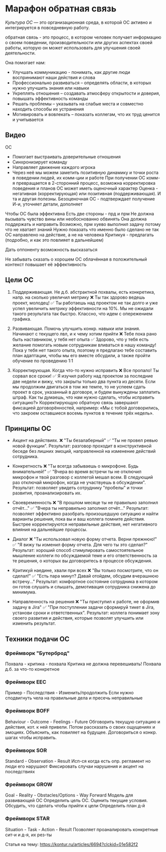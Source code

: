 # Марафон обратная связь

*Культура ОС* — это организационная среда, в которой ОС активно и интегрируется в повседневную работу.

обратная связь - это процесс, в котором человек получает информацию о своем поведении, производительности или других аспектах своей работы, которую он может использовать для улучшения своей деятельности.

Она помогает нам:
- Улучшать коммуникацию - понимать, как другие люди воспринимают наши действия и слова
- Профессионально развиваться – определять области, в которых нужно улучшить знания или навыки
- Укреплять отношения – создавать атмосферу открытости и доверия, повышать эффективность команды
- Решать проблемы – указывать на слабые места и совместно находить способы их устранения
- Мотивировать и вовлекать – показать коллегам, что их труд ценится и учитывается

## Видео
ОС
- Помогает выстраивать доверительные отношения
- Синхронизирует команду
- Направляет движение каждого игрока
- Через неё мы можем заметить позитивную динамику и точки роста в поведении людей, их комм-ции и работе
При получении ОС комм-я превращается в 2-сторонний процесс, возможна корректировка поведения и планов
ОС может иметь оценочный характер
Оценка - негативная (корректирующая) или позитивная (поддерживающая).
И та и другая полезны.
Безоценочная ОС - подтверждает получение И-и, уточняет детали, дополняет

Чтобы ОС была эффективна
Есть две стороны - прд и прм
Не должна вызывать чувство вины или необоснованно обвинять
Она должна поддержать и направить
Возможно, прм хуево выполнил задачу потому что не хватает знаний
Нужно показать что именно было сделано не так
ОС направлено на действие, а не на человека
Критикуя - предлагать (подробно, и как это повлияет в дальнейшем)

Дать оппоненту возможность высказаться

Не забывать сказать о хорошем
ОС облачённая в положительный контекст повышает её эффективность

## Цели ОС
1. Поддерживающая. Не д.б. абстрактной похвалы, есть конкретика, напр. на сколько увеличил метрику
:x: Ты так здорово ведешь проект, молодец!
:white_check_mark: Ты работаешь над проектом не так долго и уже успел увеличить метрику эффективности на 10%. Мы не ожидали такого результата так быстро. Классно, что идем с опережением графика.

2. Развивающая. Помочь улучшить конкр. навыки или знания. 
   Начинают с текущего лвл, и к чему хотим прийти
:x: Тебе пока рано быть наставником, у тебя нет опыта
:white_check_mark: Здорово, что у тебя есть желание помогать новым сотрудникам вливаться в нашу команду! Пока у тебя нет такого опыта, поэтому я предлагаю тебе составить план адаптации, чтобы мы его вместе обсудили, а также пройти обучение по проведению 1:1

3. Корректирующая. Когда что-то нужно исправить
:x: Все пропало! Ты сорвал все сроки!
:white_check_mark: Я изучил работу над проектом за последние две недели и вижу, что закрыты только два пункта из десяти. Если мы продолжим двигаться в том же темпе, то не успеем сдать проект в срок, указанный в договоре, и будем вынуждены заплатить штраф. Как ты думаешь, что нам нужно сделать, чтобы исправить ситуацию?»
Корректирующую обратную связь завершают фиксацией договорённостей, например: «Мы с тобой договорились, что закроем оставшиеся восемь пунктов в течение трёх недель».

## Принципы ОС
- Акцент на действиях.
:x: "Ты  безалаберный"
:white_check_mark: "Ты не провел ревью новой функции".
Результат: разговор проходит в конструктивной беседе без лишних эмоций, направленной на изменение действий сотрудника.

- Конкретность
:x: "Ты всегда забываешь о микрофоне. Будь внимательней!"
:white_check_mark: "Вчера во время встречи ты не отключил микрофон и твой разговор с коллегой мешал всем. В следующий раз отключай микрофон, когда не участвуешь в обсуждении".
Результат:  позволяет увидеть сотруднику "пробелы" и точки развития, проанализировать их.

- Своевременность
:x: "В прошлом месяце ты не правильно заполнил отчёт..."
:white_check_mark: "Вчера ты неправильно заполнил отчёт..."
Результат: позволяет эффективно разобрать произошедшую ситуацию и найти варианты решения, пока вы и ваш коллега помните действия. Быстрее корректируются неправильные действия, нет негативного влияния на дальнейшие процессы.

- Диалог
:x: "Ты использовал новую форму отчета. Верни прежнюю!"
:white_check_mark: "Я вижу ты изменил форму отчета. Для чего ты это сделал?"
Результат: хороший способ стимулировать самостоятельное мышление коллеги по обсуждаемой теме и его ответственность за те решения, о которых вы договоритесь в процессе обсуждения.

- Критикуй наедине, хвали при всех
:x: "Вы только посмотрите, что он сделал!"
:white_check_mark:  "Есть пара минут? Давай отойдем, обсудим вчерашнюю встречу..."
Результат: комфортное состояние сотрудника в котором он готов слушать и слышать, демотивация сотрудника снижена до минимума.

- Направленность на решения
:x: "Ты приступил к работе, не оформив задачу в Jira"
:white_check_mark:   "При поступлении задачи сформируй тикет в Jira, установи сроки и ответственных".
Результат: коллега понимает зону своего развития и действия, которые позволят улучшить или изменить результат.

## Техники подачи ОС
### Фреймворк "Бутерброд"
Похвала - критика - похвала
Критика не должна перевешивать!
Похвала д.б. за что-то конкретное

### Фреймворк ЕЕС
Пример - Последствия - Изменить/продолжить
Если нужно сподвигнуть чела на правильные дела и пресечь неправильные

### Фреймворк BOFF
Behaviour - Outcome - Feelings - Future
Обговорить текущую ситуацию и действия, кот. к ней привели.
Потом рассказать о своих ощущениях и эмоциях.
Объяснить, как повиляет на будущее.
Договориться о конкр. шагах чтобы исправить.

### Фреймворк SOR
Standard - Observation - Result
Исп-ся когда есть опр. регламент но люди его нарушают
Фиксировать случаи нарушения и акцент на последствиях

### Фреймворк GROW
Goal - Reality - Obstacles/Options - Way Forward
Модель для развивающей ОС
Определить цель ОС.
Оценить текущие условия.
Обсудить, что сделать чтобы прийти к цели
Определить план д-й

### Фреймворк STAR
Situation - Task - Action - Result
Позволяет проаналировать конкретные сит-и и д-я, их рез-ты

Статья на тему:
https://kontur.ru/articles/6694?clckid=01e582f2
